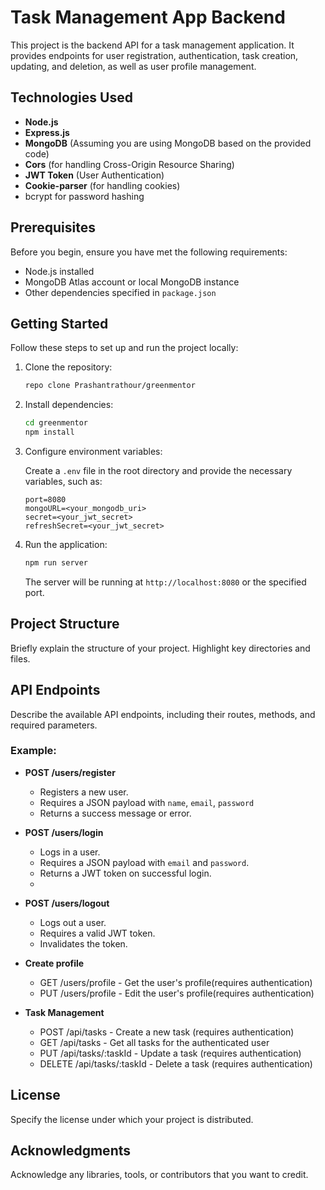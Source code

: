 # Task Management App Backend

This project is the backend API for a task management application. It provides endpoints for user registration, authentication, task creation, updating, and deletion, as well as user profile management.

## Technologies Used

- **Node.js**
- **Express.js**
- **MongoDB** (Assuming you are using MongoDB based on the provided code)
- **Cors** (for handling Cross-Origin Resource Sharing)
- **JWT Token** (User Authentication)
- **Cookie-parser** (for handling cookies)
-  bcrypt for password hashing
## Prerequisites

Before you begin, ensure you have met the following requirements:

- Node.js installed
- MongoDB Atlas account or local MongoDB instance
- Other dependencies specified in `package.json`

## Getting Started

Follow these steps to set up and run the project locally:

1. Clone the repository:

    ```bash
    repo clone Prashantrathour/greenmentor
    ```

2. Install dependencies:

    ```bash
    cd greenmentor
    npm install
    ```

3. Configure environment variables:

   Create a `.env` file in the root directory and provide the necessary variables, such as:

    ```env
    port=8080
    mongoURL=<your_mongodb_uri>
    secret=<your_jwt_secret>
    refreshSecret=<your_jwt_secret>
    ```

4. Run the application:

    ```bash
    npm run server
    ```

    The server will be running at `http://localhost:8080` or the specified port.

## Project Structure

Briefly explain the structure of your project. Highlight key directories and files.

## API Endpoints

Describe the available API endpoints, including their routes, methods, and required parameters.

### Example:

- **POST /users/register**
  - Registers a new user.
  - Requires a JSON payload with `name`, `email`, `password`
  - Returns a success message or error.

- **POST /users/login**
  - Logs in a user.
  - Requires a JSON payload with `email` and `password`.
  - Returns a JWT token on successful login.
  - 

- **POST /users/logout**
  - Logs out a user.
  - Requires a valid JWT token.
  - Invalidates the token.
- **Create profile**  
  - GET /users/profile - Get the user's profile(requires authentication)
  - PUT /users/profile - Edit the user's profile(requires authentication)
- **Task Management**
  - POST /api/tasks - Create a new task (requires authentication)
  - GET /api/tasks - Get all tasks for the authenticated user
  - PUT /api/tasks/:taskId - Update a task (requires authentication)
  - DELETE /api/tasks/:taskId - Delete a task (requires authentication)  


## License

Specify the license under which your project is distributed.

## Acknowledgments

Acknowledge any libraries, tools, or contributors that you want to credit.

